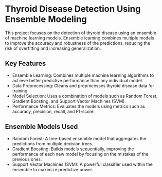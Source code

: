 # Thyroid Disease Detection Using Ensemble Modeling
This project focuses on the detection of thyroid disease using an ensemble of machine learning models. 
Ensemble learning combines multiple models to improve the accuracy and robustness of the predictions, reducing the risk of overfitting and increasing generalization.

## Key Features
- Ensemble Learning: Combines multiple machine learning algorithms to achieve better predictive performance than any individual model.
- Data Preprocessing: Cleans and preprocesses thyroid disease data for training.
- Model Selection: Uses a combination of models such as Random Forest, Gradient Boosting, and Support Vector Machines (SVM).
- Performance Metrics: Evaluates the models using metrics such as accuracy, precision, recall, and F1-score.

## Ensemble Models Used
- Random Forest: A tree-based ensemble model that aggregates the predictions from multiple decision trees.
- Gradient Boosting: Builds models sequentially, improving the performance of each new model by focusing on the mistakes of the previous ones.
- Support Vector Machines (SVM): A powerful classifier used within the ensemble to maximize predictive power.

